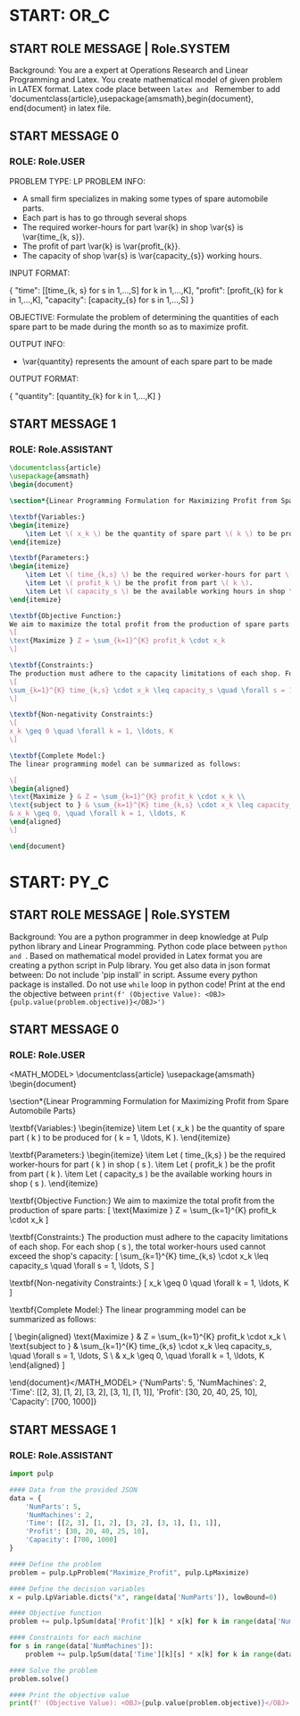 # START: OR_C 
## START ROLE MESSAGE | Role.SYSTEM 
Background: You are a expert at Operations Research and Linear Programming and Latex. You create mathematical model of given problem in LATEX format. Latex code place between ```latex and ``` Remember to add 'documentclass{article},usepackage{amsmath},begin{document}, end{document} in latex file. 
## START MESSAGE 0 
### ROLE: Role.USER
<DESCRIPTION>
PROBLEM TYPE: LP
PROBLEM INFO:

- A small firm specializes in making some types of spare automobile parts. 
- Each part is has to go through several shops 
- The required worker-hours for part \var{k} in shop \var{s} is \var{time_{k, s}}.
- The profit of part \var{k} is \var{profit_{k}}.
- The capacity of shop \var{s} is \var{capacity_{s}} working hours.

INPUT FORMAT:

{
	"time": [[time_{k, s} for s in 1,...,S] for k in 1,...,K],
	"profit": [profit_{k} for k in 1,...,K],
	"capacity": [capacity_{s} for s in 1,...,S]
}


OBJECTIVE: Formulate the problem of determining the quantities of each spare part to be made during the month so as to maximize profit.

OUTPUT INFO:

- \var{quantity} represents the amount of each spare part to be made

OUTPUT FORMAT:

{
	"quantity": [quantity_{k} for k in 1,...,K]
}
</DESCRIPTION>


## START MESSAGE 1 
### ROLE: Role.ASSISTANT
```latex
\documentclass{article}
\usepackage{amsmath}
\begin{document}

\section*{Linear Programming Formulation for Maximizing Profit from Spare Automobile Parts}

\textbf{Variables:}
\begin{itemize}
    \item Let \( x_k \) be the quantity of spare part \( k \) to be produced for \( k = 1, \ldots, K \).
\end{itemize}

\textbf{Parameters:}
\begin{itemize}
    \item Let \( time_{k,s} \) be the required worker-hours for part \( k \) in shop \( s \).
    \item Let \( profit_k \) be the profit from part \( k \).
    \item Let \( capacity_s \) be the available working hours in shop \( s \).
\end{itemize}

\textbf{Objective Function:}
We aim to maximize the total profit from the production of spare parts:
\[
\text{Maximize } Z = \sum_{k=1}^{K} profit_k \cdot x_k
\]

\textbf{Constraints:}
The production must adhere to the capacity limitations of each shop. For each shop \( s \), the total worker-hours used cannot exceed the shop's capacity:
\[
\sum_{k=1}^{K} time_{k,s} \cdot x_k \leq capacity_s \quad \forall s = 1, \ldots, S
\]

\textbf{Non-negativity Constraints:}
\[
x_k \geq 0 \quad \forall k = 1, \ldots, K
\]

\textbf{Complete Model:}
The linear programming model can be summarized as follows:

\[
\begin{aligned}
\text{Maximize } & Z = \sum_{k=1}^{K} profit_k \cdot x_k \\
\text{subject to } & \sum_{k=1}^{K} time_{k,s} \cdot x_k \leq capacity_s, \quad \forall s = 1, \ldots, S \\
& x_k \geq 0, \quad \forall k = 1, \ldots, K
\end{aligned}
\]

\end{document}
```

# START: PY_C 
## START ROLE MESSAGE | Role.SYSTEM 
Background: You are a python programmer in deep knowledge at Pulp python library and Linear Programming. Python code place between ```python and ```. Based on mathematical model provided in Latex format you are creating a python script in Pulp library. You get also data in json format between: <DATA></DATA> Do not include 'pip install' in script. Assume every python package is installed. Do not use `while` loop in python code! Print at the end the objective between <OBJ></OBJ> `print(f' (Objective Value): <OBJ>{pulp.value(problem.objective)}</OBJ>')` 
## START MESSAGE 0 
### ROLE: Role.USER
<MATH_MODEL>
\documentclass{article}
\usepackage{amsmath}
\begin{document}

\section*{Linear Programming Formulation for Maximizing Profit from Spare Automobile Parts}

\textbf{Variables:}
\begin{itemize}
    \item Let \( x_k \) be the quantity of spare part \( k \) to be produced for \( k = 1, \ldots, K \).
\end{itemize}

\textbf{Parameters:}
\begin{itemize}
    \item Let \( time_{k,s} \) be the required worker-hours for part \( k \) in shop \( s \).
    \item Let \( profit_k \) be the profit from part \( k \).
    \item Let \( capacity_s \) be the available working hours in shop \( s \).
\end{itemize}

\textbf{Objective Function:}
We aim to maximize the total profit from the production of spare parts:
\[
\text{Maximize } Z = \sum_{k=1}^{K} profit_k \cdot x_k
\]

\textbf{Constraints:}
The production must adhere to the capacity limitations of each shop. For each shop \( s \), the total worker-hours used cannot exceed the shop's capacity:
\[
\sum_{k=1}^{K} time_{k,s} \cdot x_k \leq capacity_s \quad \forall s = 1, \ldots, S
\]

\textbf{Non-negativity Constraints:}
\[
x_k \geq 0 \quad \forall k = 1, \ldots, K
\]

\textbf{Complete Model:}
The linear programming model can be summarized as follows:

\[
\begin{aligned}
\text{Maximize } & Z = \sum_{k=1}^{K} profit_k \cdot x_k \\
\text{subject to } & \sum_{k=1}^{K} time_{k,s} \cdot x_k \leq capacity_s, \quad \forall s = 1, \ldots, S \\
& x_k \geq 0, \quad \forall k = 1, \ldots, K
\end{aligned}
\]

\end{document}</MATH_MODEL>
<DATA>
{'NumParts': 5, 'NumMachines': 2, 'Time': [[2, 3], [1, 2], [3, 2], [3, 1], [1, 1]], 'Profit': [30, 20, 40, 25, 10], 'Capacity': [700, 1000]}</DATA>


## START MESSAGE 1 
### ROLE: Role.ASSISTANT
```python
import pulp

#### Data from the provided JSON
data = {
    'NumParts': 5,
    'NumMachines': 2,
    'Time': [[2, 3], [1, 2], [3, 2], [3, 1], [1, 1]],
    'Profit': [30, 20, 40, 25, 10],
    'Capacity': [700, 1000]
}

#### Define the problem
problem = pulp.LpProblem("Maximize_Profit", pulp.LpMaximize)

#### Define the decision variables
x = pulp.LpVariable.dicts("x", range(data['NumParts']), lowBound=0)

#### Objective function
problem += pulp.lpSum(data['Profit'][k] * x[k] for k in range(data['NumParts'])), "Total_Profit"

#### Constraints for each machine
for s in range(data['NumMachines']):
    problem += pulp.lpSum(data['Time'][k][s] * x[k] for k in range(data['NumParts'])) <= data['Capacity'][s], f"Capacity_Constraint_{s+1}"

#### Solve the problem
problem.solve()

#### Print the objective value
print(f' (Objective Value): <OBJ>{pulp.value(problem.objective)}</OBJ>')
```

